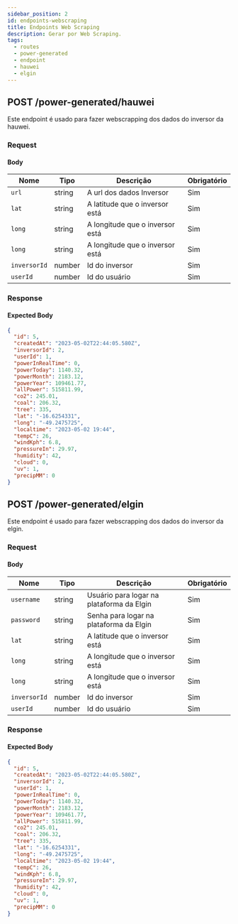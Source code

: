 ```yaml
---
sidebar_position: 2
id: endpoints-webscraping
title: Endpoints Web Scraping
description: Gerar por Web Scraping.
tags:
  - routes
  - power-generated
  - endpoint
  - hauwei
  - elgin
---
```


## POST /power-generated/hauwei

Este endpoint é usado para fazer webscrapping dos dados do inversor da hauwei.

### Request

#### Body

| Nome         | Tipo   | Descrição                       | Obrigatório |
| ------------ | ------ | ------------------------------- | ----------- |
| `url`        | string | A url dos dados Inversor        | Sim         |
| `lat`        | string | A latitude que o inversor está  | Sim         |
| `long`       | string | A longitude que o inversor está | Sim         |
| `long`       | string | A longitude que o inversor está | Sim         |
| `inversorId` | number | Id do inversor                  | Sim         |
| `userId`     | number | Id do usuário                   | Sim         |

### Response

#### Expected Body

```json
{
  "id": 5,
  "createdAt": "2023-05-02T22:44:05.580Z",
  "inversorId": 2,
  "userId": 1,
  "powerInRealTime": 0,
  "powerToday": 1140.32,
  "powerMonth": 2183.12,
  "powerYear": 109461.77,
  "allPower": 515811.99,
  "co2": 245.01,
  "coal": 206.32,
  "tree": 335,
  "lat": "-16.6254331",
  "long": "-49.2475725",
  "localtime": "2023-05-02 19:44",
  "tempC": 26,
  "windKph": 6.8,
  "pressureIn": 29.97,
  "humidity": 42,
  "cloud": 0,
  "uv": 1,
  "precipMM": 0
}
```

## POST /power-generated/elgin

Este endpoint é usado para fazer webscrapping dos dados do inversor da elgin.

### Request

#### Body

| Nome         | Tipo   | Descrição                                 | Obrigatório |
| ------------ | ------ | ----------------------------------------- | ----------- |
| `username`   | string | Usuário para logar na plataforma da Elgin | Sim         |
| `password`   | string | Senha para logar na plataforma da Elgin   | Sim         |
| `lat`        | string | A latitude que o inversor está            | Sim         |
| `long`       | string | A longitude que o inversor está           | Sim         |
| `long`       | string | A longitude que o inversor está           | Sim         |
| `inversorId` | number | Id do inversor                            | Sim         |
| `userId`     | number | Id do usuário                             | Sim         |

### Response

#### Expected Body

```json
{
  "id": 5,
  "createdAt": "2023-05-02T22:44:05.580Z",
  "inversorId": 2,
  "userId": 1,
  "powerInRealTime": 0,
  "powerToday": 1140.32,
  "powerMonth": 2183.12,
  "powerYear": 109461.77,
  "allPower": 515811.99,
  "co2": 245.01,
  "coal": 206.32,
  "tree": 335,
  "lat": "-16.6254331",
  "long": "-49.2475725",
  "localtime": "2023-05-02 19:44",
  "tempC": 26,
  "windKph": 6.8,
  "pressureIn": 29.97,
  "humidity": 42,
  "cloud": 0,
  "uv": 1,
  "precipMM": 0
}
```
